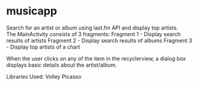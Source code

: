 # musicapp
Search for an artist or album using last.fm API and display top artists.  
The MainActivity consists of 3 fragments:
  Fragment 1 - Display search results of artists
  Fragment 2 - Display search results of albums
  Fragment 3 - Display top artists of a chart
  
  When the user clicks on any of the item in the recyclerview, a dialog box displays basic details about the artist/album.
  
  Libraries Used:
  Volley 
  Picasso
  
  
